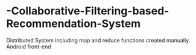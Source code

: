 # -Collaborative-Filtering-based-Recommendation-System
Distributed System including map and reduce functions created manually. Android front-end
